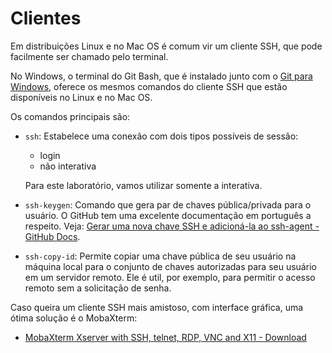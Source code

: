 # Clientes

Em distribuições Linux e no Mac OS é comum vir um cliente SSH, que pode facilmente ser chamado pelo terminal.

No Windows, o terminal do Git Bash, que é instalado junto com o [Git para Windows](https://git-scm.com/download/win), oferece os mesmos comandos do cliente SSH que estão disponíveis no Linux e no Mac OS.

Os comandos principais são:

- `ssh`: Estabelece uma conexão com dois tipos possíveis de sessão:

    - login
    - não interativa 
      
    Para este laboratório, vamos utilizar somente a interativa.

- `ssh-keygen`: Comando que gera par de chaves pública/privada para o usuário. O GitHub tem uma excelente documentação em português a respeito. Veja: [Gerar uma nova chave SSH e adicioná-la ao ssh-agent - GitHub Docs](https://docs.github.com/pt/authentication/connecting-to-github-with-ssh/generating-a-new-ssh-key-and-adding-it-to-the-ssh-agent).
- `ssh-copy-id`: Permite copiar uma chave pública de seu usuário na máquina local para o conjunto de chaves autorizadas para seu usuário em um servidor remoto. Ele é util, por exemplo, para permitir o acesso remoto sem a solicitação de senha.

Caso queira um cliente SSH mais amistoso, com interface gráfica, uma ótima solução é o MobaXterm:

- [MobaXterm Xserver with SSH, telnet, RDP, VNC and X11 - Download](https://mobaxterm.mobatek.net/download.html)
